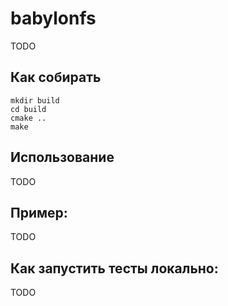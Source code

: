 # babylonfs

TODO

## Как собирать

```shell
mkdir build
cd build
cmake ..
make
```

## Использование

TODO

## Пример:

TODO

## Как запустить тесты локально:

TODO
